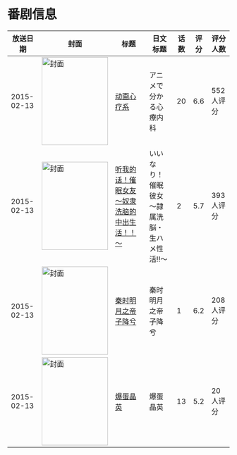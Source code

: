 # 番剧信息

|放送日期|封面|标题|日文标题|话数|评分|评分人数|
|---|---|---|---|---|---|---|
|2015-02-13|<img src="//lain.bgm.tv/pic/cover/c/56/bd/115338_09Xu9.jpg" alt="封面" style="width:150px;height:200px;object-fit:cover;">|[动画心疗系](https://bangumi.tv/subject/115338)|アニメで分かる心療内科|20|6.6|552人评分|
|2015-02-13|<img src="/img/no_icon_subject.png" alt="封面" style="width:150px;height:200px;object-fit:cover;">|[听我的话！催眠女友～奴隶洗脑的中出生活！！～](https://bangumi.tv/subject/121043)|いいなり！催眠彼女 ～隷属洗脳・生ハメ性活!!～|2|5.7|393人评分|
|2015-02-13|<img src="//lain.bgm.tv/pic/cover/c/db/c3/129614_f0NDP.jpg" alt="封面" style="width:150px;height:200px;object-fit:cover;">|[秦时明月之帝子降兮](https://bangumi.tv/subject/129614)|秦时明月之帝子降兮|1|6.2|208人评分|
|2015-02-13|<img src="//lain.bgm.tv/pic/cover/c/a8/fc/147368_2aw3Q.jpg" alt="封面" style="width:150px;height:200px;object-fit:cover;">|[爆蛋晶英](https://bangumi.tv/subject/147368)|爆蛋晶英|13|5.2|20人评分|
